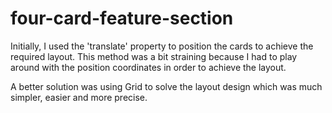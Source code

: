 # four-card-feature-section

Initially, I used the 'translate' property to position the cards to achieve the required layout. This method was a bit straining because I had to play around with the position coordinates in order to achieve the layout.

A better solution was using Grid to solve the layout design which was much simpler, easier and more precise.
